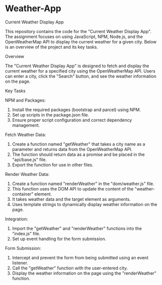 # Weather-App

Current Weather Display App

This repository contains the code for the "Current Weather Display App". The assignment focuses on using JavaScript, NPM, Node.js, and the OpenWeatherMap API to display the current weather for a given city. Below is an overview of the project and its key tasks.

Overview

The "Current Weather Display App" is designed to fetch and display the current weather for a specified city using the OpenWeatherMap API. Users can enter a city, click the "Search" button, and see the weather information on the page.

Key Tasks

NPM and Packages:

1. Install the required packages (bootstrap and parcel) using NPM.
2. Set up scripts in the package.json file.
3. Ensure proper script configuration and correct dependency management.
   
Fetch Weather Data:

1. Create a function named "getWeather" that takes a city name as a parameter and returns data from the OpenWeatherMap API.
2. The function should return data as a promise and be placed in the "api/base.js" file.
3. Export the function for use in other files.

Render Weather Data:

1. Create a function named "renderWeather" in the "dom/weather.js" file.
2. This function uses the DOM API to update the content of the "weather-container" element.
3. It takes weather data and the target element as arguments.
4. Uses template strings to dynamically display weather information on the page.

Integration:

1. Import the "getWeather" and "renderWeather" functions into the "index.js" file.
2. Set up event handling for the form submission.

Form Submission:

1. Intercept and prevent the form from being submitted using an event listener.
2. Call the "getWeather" function with the user-entered city.
3. Display the weather information on the page using the "renderWeather" function.

